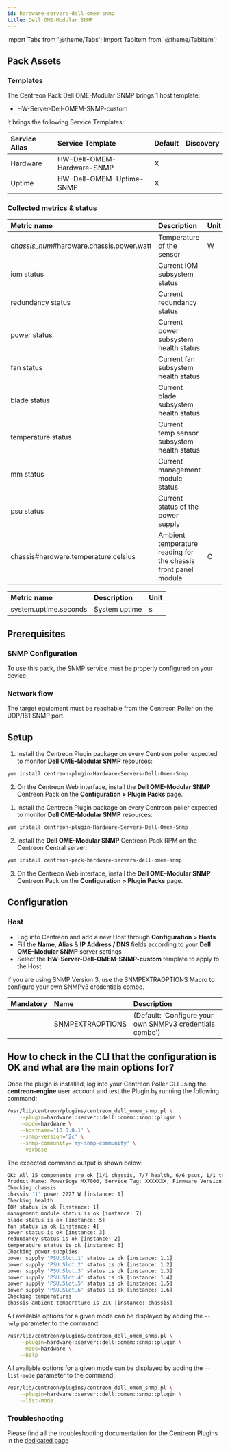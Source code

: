 ```yaml
---
id: hardware-servers-dell-omem-snmp
title: Dell OME-Modular SNMP
---
```

import Tabs from '@theme/Tabs';
import TabItem from '@theme/TabItem';

## Pack Assets

### Templates

The Centreon Pack Dell OME-Modular SNMP brings 1 host template:
* HW-Server-Dell-OMEM-SNMP-custom

It brings the following Service Templates:

| Service Alias | Service Template           | Default | Discovery |
|:--------------|:---------------------------|:--------|:----------|
| Hardware      | HW-Dell-OMEM-Hardware-SNMP | X       |           |
| Uptime        | HW-Dell-OMEM-Uptime-SNMP   | X       |           |

### Collected metrics & status

<Tabs groupId="sync">
<TabItem value="Hardware" label="Hardware">

| Metric name                               | Description                                                    | Unit  |
| :---------------------------------------- | :------------------------------------------------------------- | :---- |
| *chassis_num*#hardware.chassis.power.watt | Temperature of the sensor                                      | W     |
| iom status                                | Current IOM subsystem status                                   |       |
| redundancy status                         | Current redundancy status                                      |       |
| power status                              | Current power subsystem health status                          |       |
| fan status                                | Current fan subsystem health status                            |       |
| blade status                              | Current blade subsystem health status                          |       |
| temperature status                        | Current temp sensor subsystem health status                    |       |
| mm status                                 | Current management module status                               |       |
| psu status                                | Current status of the power supply                             |       |
| chassis#hardware.temperature.celsius      | Ambient temperature reading for the chassis front panel module | C     |

</TabItem>
<TabItem value="Uptime" label="Uptime">

| Metric name           | Description        | Unit  |
| :-------------------- | :----------------- | :---- |
| system.uptime.seconds | System uptime      | s     |

</TabItem>
</Tabs>

## Prerequisites

### SNMP Configuration

To use this pack, the SNMP service must be properly configured on your device.

### Network flow

The target equipment must be reachable from the Centreon Poller on the UDP/161 SNMP
port.

## Setup

<Tabs groupId="sync">
<TabItem value="Online License" label="Online License">

1. Install the Centreon Plugin package on every Centreon poller expected to monitor **Dell OME–Modular SNMP** resources:

```bash
yum install centreon-plugin-Hardware-Servers-Dell-Omem-Snmp
```

2. On the Centreon Web interface, install the **Dell OME–Modular SNMP** Centreon Pack on the **Configuration > Plugin Packs** page.

</TabItem>
<TabItem value="Offline License" label="Offline License">

1. Install the Centreon Plugin package on every Centreon poller expected to monitor **Dell OME–Modular SNMP** resources:

```bash
yum install centreon-plugin-Hardware-Servers-Dell-Omem-Snmp
```

2. Install the **Dell OME–Modular SNMP** Centreon Pack RPM on the Centreon Central server:

```bash
yum install centreon-pack-hardware-servers-dell-omem-snmp
```

3. On the Centreon Web interface, install the **Dell OME–Modular SNMP** Centreon Pack on the **Configuration > Plugin Packs** page.

</TabItem>
</Tabs>

## Configuration

### Host

* Log into Centreon and add a new Host through **Configuration > Hosts**
* Fill the **Name**, **Alias** & **IP Address / DNS** fields according to your **Dell OME–Modular SNMP** server settings
* Select the **HW-Server-Dell-OMEM-SNMP-custom** template to apply to the Host

If you are using SNMP Version 3, use the SNMPEXTRAOPTIONS Macro to configure
your own SNMPv3 credentials combo.

| Mandatory | Name             | Description                                              |
|:----------|:-----------------|:---------------------------------------------------------|
|           | SNMPEXTRAOPTIONS | (Default: 'Configure your own SNMPv3 credentials combo') |

## How to check in the CLI that the configuration is OK and what are the main options for? 

Once the plugin is installed, log into your Centreon Poller CLI using the 
**centreon-engine** user account and test the Plugin by running the following 
command:

```bash
/usr/lib/centreon/plugins/centreon_dell_omem_snmp.pl \
    --plugin=hardware::server::dell::omem::snmp::plugin \
    --mode=hardware \
    --hostname='10.0.0.1' \
    --snmp-version='2c' \
    --snmp-community='my-snmp-community' \
    --verbose
```

The expected command output is shown below:

```bash
OK: All 15 components are ok [1/1 chassis, 7/7 health, 6/6 psus, 1/1 temperatures]. | '1#hardware.chassis.power.watt'=2227W;;;; 'chassis#hardware.temperature.celsius'=21C;;;; 'hardware.chassis.count'=1;;;; 'hardware.health.count'=7;;;; 'hardware.psu.count'=6;;;; 'hardware.temperature.count'=1;;;;
Product Name: PowerEdge MX7000, Service Tag: XXXXXXX, Firmware Version of MM1: 1.30.10, Firmware Version of MM2: 1.30.10
Checking chassis
chassis '1' power 2227 W [instance: 1]
Checking health
IOM status is ok [instance: 1]
management module status is ok [instance: 7]
blade status is ok [instance: 5]
fan status is ok [instance: 4]
power status is ok [instance: 3]
redundancy status is ok [instance: 2]
temperature status is ok [instance: 6]
Checking power supplies
power supply 'PSU.Slot.1' status is ok [instance: 1.1]
power supply 'PSU.Slot.2' status is ok [instance: 1.2]
power supply 'PSU.Slot.3' status is ok [instance: 1.3]
power supply 'PSU.Slot.4' status is ok [instance: 1.4]
power supply 'PSU.Slot.5' status is ok [instance: 1.5]
power supply 'PSU.Slot.6' status is ok [instance: 1.6]
Checking temperatures
chassis ambient temperature is 21C [instance: chassis]
```

All available options for a given mode can be displayed by adding the 
`--help` parameter to the command:

```bash
/usr/lib/centreon/plugins/centreon_dell_omem_snmp.pl \
    --plugin=hardware::server::dell::omem::snmp::plugin \
    --mode=hardware \
    --help
```

All available options for a given mode can be displayed by adding the 
`--list-mode` parameter to the command:

```bash
/usr/lib/centreon/plugins/centreon_dell_omem_snmp.pl \
    --plugin=hardware::server::dell::omem::snmp::plugin \
    --list-mode
```

### Troubleshooting

Please find all the troubleshooting documentation for the Centreon Plugins
in the [dedicated page](../getting-started/how-to-guides/troubleshooting-plugins.md/#troubleshooting-snmp)

